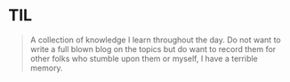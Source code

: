 # TIL

> A collection of knowledge I learn throughout the day.  Do not want to write a full blown blog on the topics but do want to record them for other folks who stumble upon them or myself, I have a terrible memory.
